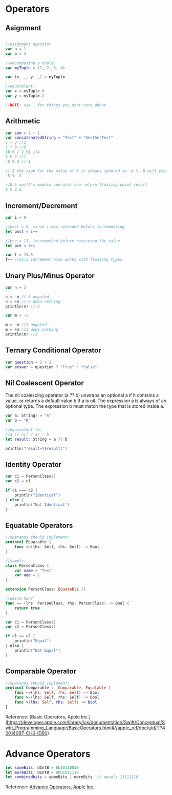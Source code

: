 # Operators

## Asignment
```swift

//asignment operator
var a = 1
var b = 3

//decomposing a tuple:
var myTuple = (1, 2, 3, 4)

var (x, _, y, _) = myTuple

//equivalent:
var x = myTuple.0
var y = myTuple.2

//NOTE: use _ for things you dont care about
```

## Arithmetic
```swift
var sum = 1 + 1
var concatenatedString = "Test" + "AnotherTest"
5 - 3 //2
2 * 3 //6
10.0 / 2.51 //4
5 % 2 //1
-5 % 2 //-1

//-1 the sign for the value of B is always ignored so -A % -B will yield similar results to -A % B
-5 % -2

//0.5 swift's modulo operator can return floating-point result
8 % 2.5
```

## Increment/Decrement
```swift
var i = 9

//post = 9, since i was returned before incrementing
let post = i++

//pre = 11, incremented before returning the value
let pre = ++i

var f = 15.5
f++ //16.5 increment also works with floating types
```

## Unary Plus/Minus Operator
```swift
var n = 3

n = -n //-3 negated
n = +n //-3 does nothing
println(n) //-3

var m = -3

m = -m //3 negated
m = +m //3 does nothing
println(m) //3
```

## Ternary Conditional Operator
```swift
var question = 1 > 2
var answer = question ? "True" : "False"
```

## Nil Coalescent Operator
The nil coalescing operator (a ?? b) unwraps an optional a if it contains a value, or returns a default value b if a is nil. The expression a is always of an optional type. The expression b must match the type that is stored inside a.
```swift
var a: String? = "A"
var b = "B"

//equivalent to:
//a != nil ? a! : b
let result: String = a ?? b 

println("result=\(result)")
```

## Identity Operator
```swift
var c1 = PersonClass()
var c2 = c1

if c1 === c2 {
    println("Identical")
} else {
    println("Not Identical")
}
```

## Equatable Operators
```swift
//operands should implement:
protocol Equatable {
    func ==(lhs: Self, rhs: Self) -> Bool
}

//sample:
class PersonClass {
    var name = "Test"
    var age = 1
}

extension PersonClass: Equatable {}

//weird huh?
func == (lhs: PersonClass, rhs: PersonClass) -> Bool {
    return true
}

var c1 = PersonClass()
var c2 = PersonClass()

if c1 == c2 {
    println("Equal")
} else {
    println("Not Equal")
}
```

## Comparable Operator
```swift
//operands should implement:
protocol Comparable : _Comparable, Equatable {
    func <=(lhs: Self, rhs: Self) -> Bool
    func >=(lhs: Self, rhs: Self) -> Bool
    func >(lhs: Self, rhs: Self) -> Bool
}
```

Reference: [Basic Operators, Apple Inc.] (https://developer.apple.com/library/ios/documentation/Swift/Conceptual/Swift_Programming_Language/BasicOperators.html#//apple_ref/doc/uid/TP40014097-CH6-ID60)

# Advance Operators
```swift
let someBits: UInt8 = 0b10110010
let moreBits: UInt8 = 0b01011110
let combinedbits = someBits | moreBits  // equals 11111110
```

Reference: [Advance Operators, Apple Inc.](https://developer.apple.com/library/ios/documentation/Swift/Conceptual/Swift_Programming_Language/AdvancedOperators.html#//apple_ref/doc/uid/TP40014097-CH27-ID28)


